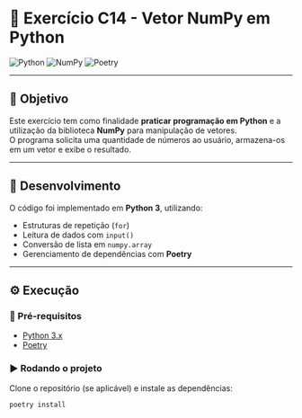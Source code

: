 # 📘 Exercício C14 - Vetor NumPy em Python

![Python](https://img.shields.io/badge/Python-3.11-blue?logo=python&logoColor=white)
![NumPy](https://img.shields.io/badge/NumPy-1.x-orange?logo=numpy&logoColor=white)
![Poetry](https://img.shields.io/badge/Poetry-Dependency%20Manager-purple?logo=poetry&logoColor=white)

---

## 🎯 Objetivo
Este exercício tem como finalidade **praticar programação em Python** e a utilização da biblioteca **NumPy** para manipulação de vetores.  
O programa solicita uma quantidade de números ao usuário, armazena-os em um vetor e exibe o resultado.

---

## 📝 Desenvolvimento
O código foi implementado em **Python 3**, utilizando:

- Estruturas de repetição (`for`)  
- Leitura de dados com `input()`  
- Conversão de lista em `numpy.array`  
- Gerenciamento de dependências com **Poetry**

---

## ⚙️ Execução

### 🔧 Pré-requisitos
- [Python 3.x](https://www.python.org/downloads/)  
- [Poetry](https://python-poetry.org/)  

### ▶️ Rodando o projeto
Clone o repositório (se aplicável) e instale as dependências:
```bash
poetry install
